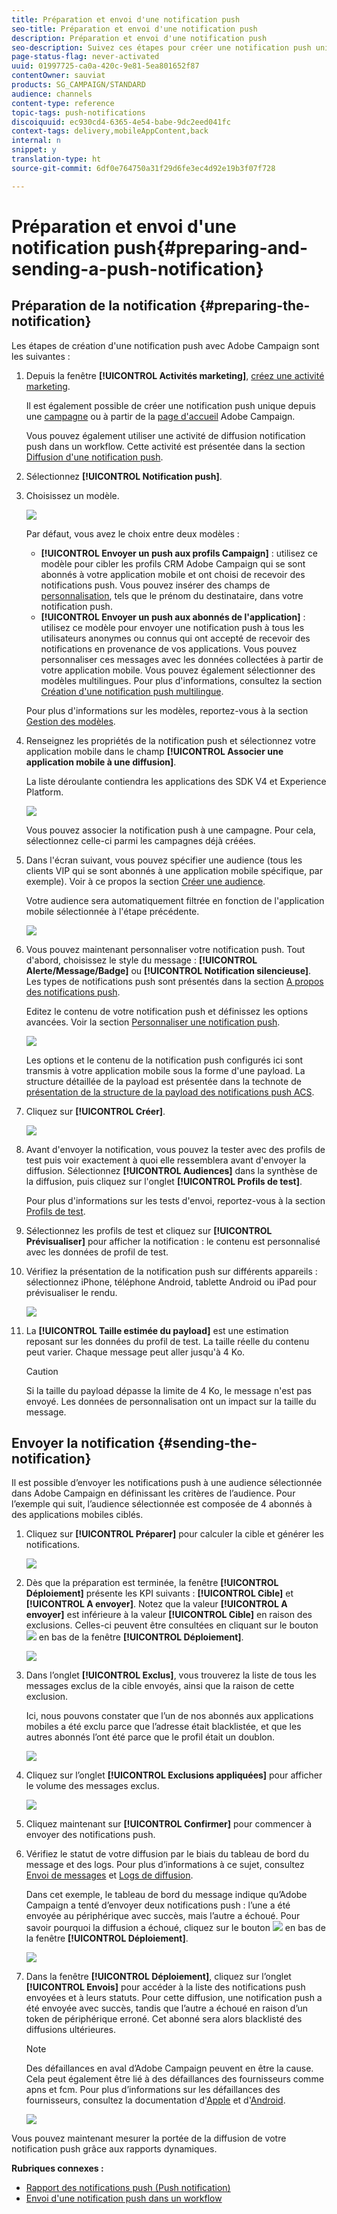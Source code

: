 ```yaml
---
title: Préparation et envoi d'une notification push
seo-title: Préparation et envoi d'une notification push
description: Préparation et envoi d'une notification push
seo-description: Suivez ces étapes pour créer une notification push unique dans Adobe Campaign.
page-status-flag: never-activated
uuid: 01997725-ca0a-420c-9e81-5ea801652f87
contentOwner: sauviat
products: SG_CAMPAIGN/STANDARD
audience: channels
content-type: reference
topic-tags: push-notifications
discoiquuid: ec930cd4-6365-4e54-babe-9dc2eed041fc
context-tags: delivery,mobileAppContent,back
internal: n
snippet: y
translation-type: ht
source-git-commit: 6df0e764750a31f29d6fe3ec4d92e19b3f07f728

---
```



# Préparation et envoi d'une notification push{#preparing-and-sending-a-push-notification}

## Préparation de la notification {#preparing-the-notification}

Les étapes de création d'une notification push avec Adobe Campaign sont les suivantes :

1. Depuis la fenêtre **[!UICONTROL Activités marketing]**, [créez une activité marketing](../../start/using/marketing-activities.md#creating-a-marketing-activity).

   Il est également possible de créer une notification push unique depuis une [campagne](../../start/using/marketing-activities.md#creating-a-marketing-activity) ou à partir de la [page d'accueil](../../start/using/interface-description.md#home-page) Adobe Campaign.

   Vous pouvez également utiliser une activité de diffusion notification push dans un workflow. Cette activité est présentée dans la section [Diffusion d'une notification push](../../automating/using/push-notification-delivery.md).

1. Sélectionnez **[!UICONTROL Notification push]**.
1. Choisissez un modèle.

   ![](assets/push_notif_type.png)

   Par défaut, vous avez le choix entre deux modèles :

   * **[!UICONTROL Envoyer un push aux profils Campaign]** : utilisez ce modèle pour cibler les profils CRM Adobe Campaign qui se sont abonnés à votre application mobile et ont choisi de recevoir des notifications push. Vous pouvez insérer des champs de [personnalisation](../../designing/using/inserting-a-personalization-field.md), tels que le prénom du destinataire, dans votre notification push.
   * **[!UICONTROL Envoyer un push aux abonnés de l'application]** : utilisez ce modèle pour envoyer une notification push à tous les utilisateurs anonymes ou connus qui ont accepté de recevoir des notifications en provenance de vos applications. Vous pouvez personnaliser ces messages avec les données collectées à partir de votre application mobile.
   Vous pouvez également sélectionner des modèles multilingues. Pour plus d'informations, consultez la section [Création d'une notification push multilingue](../../channels/using/creating-a-multilingual-push-notification.md).

   Pour plus d'informations sur les modèles, reportez-vous à la section [Gestion des modèles](../../start/using/about-templates.md).

1. Renseignez les propriétés de la notification push et sélectionnez votre application mobile dans le champ **[!UICONTROL Associer une application mobile à une diffusion]**.

   La liste déroulante contiendra les applications des SDK V4 et Experience Platform.

   ![](assets/push_notif_properties.png)

   Vous pouvez associer la notification push à une campagne. Pour cela, sélectionnez celle-ci parmi les campagnes déjà créées.

1. Dans l'écran suivant, vous pouvez spécifier une audience (tous les clients VIP qui se sont abonnés à une application mobile spécifique, par exemple). Voir à ce propos la section [Créer une audience](../../audiences/using/creating-audiences.md).

   Votre audience sera automatiquement filtrée en fonction de l'application mobile sélectionnée à l'étape précédente.

   ![](assets/push_notif_audience.png)

1. Vous pouvez maintenant personnaliser votre notification push. Tout d'abord, choisissez le style du message : **[!UICONTROL Alerte/Message/Badge]** ou **[!UICONTROL Notification silencieuse]**. Les types de notifications push sont présentés dans la section [A propos des notifications push](../../channels/using/about-push-notifications.md).

   Editez le contenu de votre notification push et définissez les options avancées. Voir la section [Personnaliser une notification push](../../channels/using/customizing-a-push-notification.md).

   ![](assets/push_notif_content.png)

   Les options et le contenu de la notification push configurés ici sont transmis à votre application mobile sous la forme d'une payload. La structure détaillée de la payload est présentée dans la technote de [présentation de la structure de la payload des notifications push ACS](https://helpx.adobe.com/fr/campaign/kb/understanding-campaign-standard-push-notifications-payload-struc.html).

1. Cliquez sur **[!UICONTROL Créer]**.

   ![](assets/push_notif_content_2.png)

1. Avant d'envoyer la notification, vous pouvez la tester avec des profils de test puis voir exactement à quoi elle ressemblera avant d'envoyer la diffusion. Sélectionnez **[!UICONTROL Audiences]** dans la synthèse de la diffusion, puis cliquez sur l'onglet **[!UICONTROL Profils de test]**.

   Pour plus d'informations sur les tests d'envoi, reportez-vous à la section [Profils de test](../../sending/using/managing-test-profiles-and-sending-proofs.md).

1. Sélectionnez les profils de test et cliquez sur **[!UICONTROL Prévisualiser]** pour afficher la notification : le contenu est personnalisé avec les données de profil de test.
1. Vérifiez la présentation de la notification push sur différents appareils : sélectionnez iPhone, téléphone Android, tablette Android ou iPad pour prévisualiser le rendu.

   ![](assets/push_notif_preview.png)

1. La **[!UICONTROL Taille estimée du payload]** est une estimation reposant sur les données du profil de test. La taille réelle du contenu peut varier. Chaque message peut aller jusqu'à 4 Ko.

   >[!CAUTION]
   >
   >Si la taille du payload dépasse la limite de 4 Ko, le message n'est pas envoyé. Les données de personnalisation ont un impact sur la taille du message.

## Envoyer la notification {#sending-the-notification}

Il est possible d’envoyer les notifications push à une audience sélectionnée dans Adobe Campaign en définissant les critères de l’audience. Pour l’exemple qui suit, l’audience sélectionnée est composée de 4 abonnés à des applications mobiles ciblés.

1. Cliquez sur **[!UICONTROL Préparer]** pour calculer la cible et générer les notifications.

   ![](assets/push_send_1.png)

1. Dès que la préparation est terminée, la fenêtre **[!UICONTROL Déploiement]** présente les KPI suivants : **[!UICONTROL Cible]** et **[!UICONTROL A envoyer]**. Notez que la valeur **[!UICONTROL A envoyer]** est inférieure à la valeur **[!UICONTROL Cible]** en raison des exclusions. Celles-ci peuvent être consultées en cliquant sur le bouton ![](assets/lp_link_properties.png) en bas de la fenêtre **[!UICONTROL Déploiement]**.

   ![](assets/push_send_2.png)

1. Dans l’onglet **[!UICONTROL Exclus]**, vous trouverez la liste de tous les messages exclus de la cible envoyés, ainsi que la raison de cette exclusion.

   Ici, nous pouvons constater que l’un de nos abonnés aux applications mobiles a été exclu parce que l’adresse était blacklistée, et que les autres abonnés l’ont été parce que le profil était un doublon.

   ![](assets/push_send_5.png)

1. Cliquez sur l’onglet **[!UICONTROL Exclusions appliquées]** pour afficher le volume des messages exclus.

   ![](assets/push_send_7.png)

1. Cliquez maintenant sur **[!UICONTROL Confirmer]** pour commencer à envoyer des notifications push.
1. Vérifiez le statut de votre diffusion par le biais du tableau de bord du message et des logs. Pour plus d’informations à ce sujet, consultez [Envoi de messages](../../sending/using/confirming-the-send.md) et [Logs de diffusion](../../sending/using/monitoring-a-delivery.md#delivery-logs).

   Dans cet exemple, le tableau de bord du message indique qu’Adobe Campaign a tenté d’envoyer deux notifications push : l’une a été envoyée au périphérique avec succès, mais l’autre a échoué. Pour savoir pourquoi la diffusion a échoué, cliquez sur le bouton ![](assets/lp_link_properties.png) en bas de la fenêtre **[!UICONTROL Déploiement]**.

   ![](assets/push_send_4.png)

1. Dans la fenêtre **[!UICONTROL Déploiement]**, cliquez sur l’onglet **[!UICONTROL Envois]** pour accéder à la liste des notifications push envoyées et à leurs statuts. Pour cette diffusion, une notification push a été envoyée avec succès, tandis que l’autre a échoué en raison d’un token de périphérique erroné. Cet abonné sera alors blacklisté des diffusions ultérieures.

   >[!NOTE]
   >
   >Des défaillances en aval d’Adobe Campaign peuvent en être la cause. Cela peut également être lié à des défaillances des fournisseurs comme apns et fcm. Pour plus d’informations sur les défaillances des fournisseurs, consultez la documentation d'[Apple](https://developer.apple.com/library/content/documentation/NetworkingInternet/Conceptual/RemoteNotificationsPG/CommunicatingwithAPNs.html) et d'[Android](https://firebase.google.com/docs/cloud-messaging/http-server-ref).

   ![](assets/push_send_6.png)

Vous pouvez maintenant mesurer la portée de la diffusion de votre notification push grâce aux rapports dynamiques.

**Rubriques connexes :**

* [Rapport des notifications push (Push notification)](../../reporting/using/push-notification-report.md)
* [Envoi d'une notification push dans un workflow](../../automating/using/push-notification-delivery.md)

